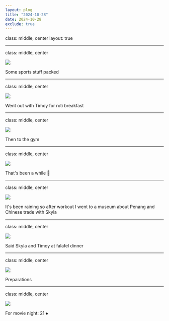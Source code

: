 ```yaml
---
layout: plog
title: "2024-10-28"
date: 2024-10-28
exclude: true
---
```


class: middle, center
layout: true

---

class: middle, center

<img class="plog-picture" src="{{ site.baseurl }}/img/plog/2024-10-28/01.jpg" />

Some sports stuff packed

---

class: middle, center

<img class="plog-picture" src="{{ site.baseurl }}/img/plog/2024-10-28/02.jpg" />

Went out with Timoy for roti breakfast

---

class: middle, center

<img class="plog-picture" src="{{ site.baseurl }}/img/plog/2024-10-28/03.jpg" />

Then to the gym

---

class: middle, center

<img class="plog-picture" src="{{ site.baseurl }}/img/plog/2024-10-28/04.jpg" />

That's been a while 🥵

---

class: middle, center

<img class="plog-picture" src="{{ site.baseurl }}/img/plog/2024-10-28/05.jpg" />

It's been raining so after workout I went to a museum about Penang and Chinese trade with Skyla

---

class: middle, center

<img class="plog-picture" src="{{ site.baseurl }}/img/plog/2024-10-28/06.jpg" />

Said Skyla and Timoy at falafel dinner

---

class: middle, center

<img class="plog-picture" src="{{ site.baseurl }}/img/plog/2024-10-28/07.jpg" />

Preparations

---

class: middle, center

<img class="plog-picture" src="{{ site.baseurl }}/img/plog/2024-10-28/08.jpg" />

For movie night: 21 ♠️


